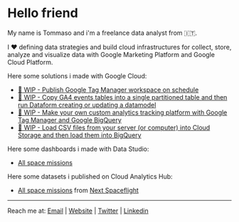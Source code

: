 # Hello friend

My name is Tommaso and i'm a freelance data analyst from 🇮🇹.

I ❤️ defining data strategies and build cloud infrastructures for collect, store, analyze and visualize data with Google Marketing Platform and Google Cloud Platform.

Here some solutions i made with Google Cloud:
- [🚧 WIP - Publish Google Tag Manager workspace on schedule](https://github.com/tommasomoretti/gtm-scheduled-deploy)
- [🚧 WIP - Copy GA4 events tables into a single partitioned table and then run Dataform creating or updating a datamodel](https://github.com/tommasomoretti/dataform-ga4)
- [🚧 WIP - Make your own custom analytics tracking platform with Google Tag Manager and Google BigQuery](https://github.com/tommasomoretti/custom-analytics)
- [🚧 WIP - Load CSV files from your server (or computer) into Cloud Storage and then load them into BigQuery](https://github.com/tommasomoretti/cloud-storage-csv-to-bq)

Here some dashboards i made with Data Studio:
- [All space missions](https://datastudio.google.com/u/0/reporting/c013eca9-9d6f-4fbe-89cd-2e7357a48724/)

Here some datasets i published on Cloud Analytics Hub:
- [All space missions](https://console.cloud.google.com/bigquery(analyticshub:projects/927812107311/locations/eu/dataExchanges/all_space_missions_1801cd49715/listings/all_space_missions_1801cd9607d)) from [Next Spaceflight](https://nextspaceflight.com/)

---

Reach me at: [Email](mailto:hello@tommasomoretti.com) | [Website](https://tommasomoretti.com/) | [Twitter](https://twitter.com/tommoretti88) | [Linkedin](https://www.linkedin.com/in/tommasomoretti/)
